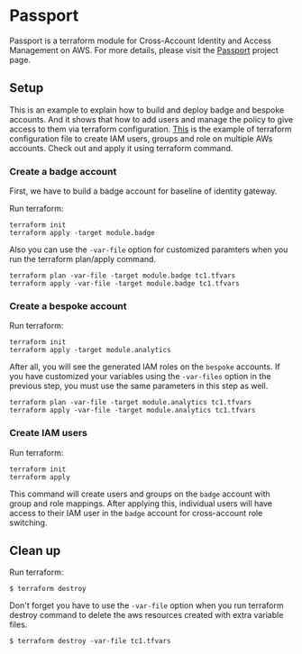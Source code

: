 # Passport
Passport is a terraform module for Cross-Account Identity and Access Management on AWS. For more details, please visit the [Passport](https://github.com/Young-ook/terraform-aws-passport) project page.

## Setup
This is an example to explain how to build and deploy badge and bespoke accounts. And it shows that how to add users and manage the policy to give access to them via terraform configuration. [This](main.tf) is the example of terraform configuration file to create IAM users, groups and role on multiple AWs accounts. Check out and apply it using terraform command.

### Create a badge account
First, we have to build a badge account for baseline of identity gateway.

Run terraform:
```
terraform init
terraform apply -target module.badge
```
Also you can use the `-var-file` option for customized paramters when you run the terraform plan/apply command.
```
terraform plan -var-file -target module.badge tc1.tfvars
terraform apply -var-file -target module.badge tc1.tfvars
```

### Create a bespoke account
Run terraform:
```
terraform init
terraform apply -target module.analytics
```
After all, you will see the generated IAM roles on the `bespoke` accounts.
If you have customized your variables using the `-var-files` option in the previous step, you must use the same parameters in this step as well.
```
terraform plan -var-file -target module.analytics tc1.tfvars
terraform apply -var-file -target module.analytics tc1.tfvars
```

### Create IAM users
Run terraform:
```
terraform init
terraform apply
```
This command will create users and groups on the `badge` account with group and role mappings. After applying this, individual users will have access to their IAM user in the `badge` account for cross-account role switching.

## Clean up
Run terraform:
```
$ terraform destroy
```
Don't forget you have to use the `-var-file` option when you run terraform destroy command to delete the aws resources created with extra variable files.
```
$ terraform destroy -var-file tc1.tfvars
```